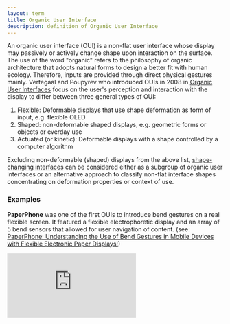 ```yaml
---
layout: term
title: Organic User Interface
description: definition of Organic User Interface
---
```

An organic user interface (OUI) is a non-flat user interface whose display may passively or actively change shape upon interaction on the surface. 
The use of the word "organic" refers to the philosophy of organic architecture that adopts natural forms to design a better fit with human ecology. Therefore, inputs are provided through direct physical gestures mainly. Vertegaal and Poupyrev who introduced OUIs in 2008 in [Organic User Interfaces](/resources/#references) focus on the user's perception and interaction with the display to differ between three general types of OUI:

1. Flexible: Deformable displays that use shape deformation as form of input, e.g. flexible OLED
2. Shaped: non-deformable shaped displays, e.g. geometric forms or objects or everday use
3. Actuated (or kinetic): Deformable displays with a shape controlled by a computer algorithm

Excluding non-deformable (shaped) displays from the above list, [shape-changing interfaces](/terms/shape-changing-interface) can be considered either as a subgroup of organic user interfaces or an alternative approach to classify non-flat interface shapes concentrating on deformation properties or context of use. 

### Examples

**PaperPhone** was one of the first OUIs to introduce bend gestures on a real flexible screen. It featured a flexible electrophoretic display and an array of 5 bend sensors that allowed for user navigation of content. (see: [PaperPhone: Understanding the Use of Bend Gestures in Mobile Devices with Flexible Electronic Paper Displays!](/resources/#references))
<div class="media-wrapper"><iframe src="https://www.youtube.com/embed/Rl-qygUEE2c" frameborder="0" allow="accelerometer; autoplay; encrypted-media; gyroscope; picture-in-picture" allowfullscreen></iframe></div>





 